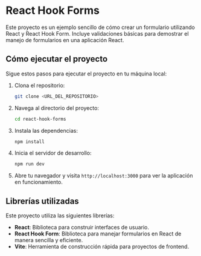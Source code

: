 # React Hook Forms

Este proyecto es un ejemplo sencillo de cómo crear un formulario utilizando React y React Hook Form. Incluye validaciones básicas para demostrar el manejo de formularios en una aplicación React.

## Cómo ejecutar el proyecto

Sigue estos pasos para ejecutar el proyecto en tu máquina local:

1. Clona el repositorio:
   ```bash
   git clone <URL_DEL_REPOSITORIO>
   ```

2. Navega al directorio del proyecto:
   ```bash
   cd react-hook-forms
   ```

3. Instala las dependencias:
   ```bash
   npm install
   ```

4. Inicia el servidor de desarrollo:
   ```bash
   npm run dev
   ```

5. Abre tu navegador y visita `http://localhost:3000` para ver la aplicación en funcionamiento.

## Librerías utilizadas

Este proyecto utiliza las siguientes librerías:

- **React**: Biblioteca para construir interfaces de usuario.
- **React Hook Form**: Biblioteca para manejar formularios en React de manera sencilla y eficiente.
- **Vite**: Herramienta de construcción rápida para proyectos de frontend.
